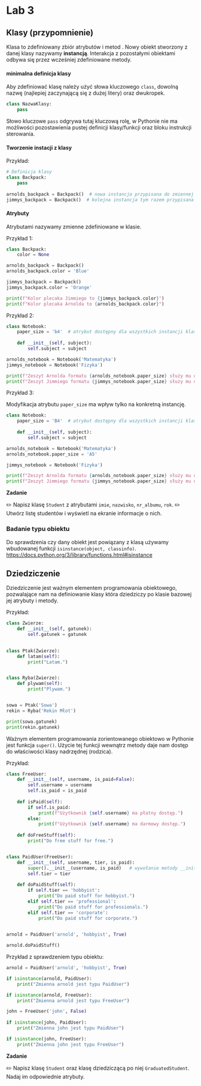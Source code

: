 # Lab 3

## Klasy (przypomnienie)

Klasa to zdefiniowany zbiór atrybutów i metod . Nowy obiekt stworzony z danej klasy nazywamy **instancją**. Interakcja z pozostałymi obiektami odbywa się przez wcześniej zdefiniowane metody.

#### minimalna definicja klasy
Aby zdefiniować klasę należy użyć słowa kluczowego `class`, dowolną nazwę (najlepiej zaczynającą się z dużej litery) oraz dwukropek.
```python
class NazwaKlasy:
    pass
```

Słowo kluczowe `pass` odgrywa tutaj kluczową rolę, w Pythonie nie ma możliwości pozostawienia pustej definicji klasy/funkcji oraz bloku instrukcji sterowania.

#### Tworzenie instacji z klasy

Przykład:
```python
# Definicja klasy
class Backpack:
    pass
    
arnolds_backpack = Backpack()  # nowa instancja przypisana do zmiennej arnolds_backpack
jimmys_backpack = Backpack()  # kolejna instancja tym razem przypisana do zmiennej jimmys_backpack
```

#### Atrybuty
Atrybutami nazywamy zmienne zdefiniowane w klasie.

Przykład 1:
```python
class Backpack:
    color = None

arnolds_backpack = Backpack()
arnolds_backpack.color = 'Blue'

jimmys_backpack = Backpack()
jimmys_backpack.color = 'Orange'

print(f"Kolor plecaka Jimmiego to {jimmys_backpack.color}")
print(f"Kolor plecaka Arnolda to {arnolds_backpack.color}")
```

Przykład 2:
```python
class Notebook:
    paper_size = 'b4'  # atrybut dostępny dla wszystkich instancji klasy Notebook z domyślną wartością. 
    
    def __init__(self, subject):
        self.subject = subject

arnolds_notebook = Notebook('Matematyka')
jimmys_notebook = Notebook('Fizyka')

print(f"Zeszyt Arnolda formatu {arnolds_notebook.paper_size} służy mu do przedmiotu {arnolds_notebook.subject}")
print(f"Zeszyt Jimmiego formatu {jimmys_notebook.paper_size} służy mu do przedmiotu {jimmys_notebook.subject}")
```

Przykład 3:

Modyfikacja atrybutu `paper_size` ma wpływ tylko na konkretną instancję.
```python
class Notebook:
    paper_size = 'B4'  # atrybut dostępny dla wszystkich instancji klasy Notebook z domyślną wartością. 
    
    def __init__(self, subject):
        self.subject = subject

arnolds_notebook = Notebook('Matematyka')
arnolds_notebook.paper_size = 'A5'

jimmys_notebook = Notebook('Fizyka')

print(f"Zeszyt Arnolda formatu {arnolds_notebook.paper_size} służy mu do przedmiotu {arnolds_notebook.subject}")
print(f"Zeszyt Jimmiego formatu {jimmys_notebook.paper_size} służy mu do przedmiotu {jimmys_notebook.subject}")
```


**Zadanie**

✏️ Napisz klasę `Student` z atrybutami `imie`, `nazwisko`, `nr_albumu`, `rok`.
✏️ Utwórz listę studentów i wyświetl na ekranie informacje o nich.

### Badanie typu obiektu
Do sprawdzenia czy dany obiekt jest powiązany z klasą używamy wbudowanej funkcji `isinstance(object, classinfo)`.
https://docs.python.org/3/library/functions.html#isinstance

## Dziedziczenie
Dziedziczenie jest ważnym elementem programowania obiektowego, pozwalające nam na definiowanie klasy która dziedziczy po klasie bazowej jej atrybuty i metody.

Przykład:
```python
class Zwierze:
    def __init__(self, gatunek):
        self.gatunek = gatunek
 

class Ptak(Zwierze):
    def latam(self):
        print("Latam.")


class Ryba(Zwierze):
    def plywam(self):
        print("Plywam.")


sowa = Ptak('Sowa')
rekin = Ryba('Rekin Młot')

print(sowa.gatunek) 
print(rekin.gatunek) 
```

Ważnym elementem programowania zorientowanego obiektowo w Pythonie jest funkcja `super()`. 
Użycie tej funkcji wewnątrz metody daje nam dostęp do właściwości klasy nadrzędnej (rodzica).

Przykład:
```python
class FreeUser:
    def __init__(self, username, is_paid=False):
        self.username = username
        self.is_paid = is_paid
        
    def isPaid(self):
        if self.is_paid:
            print(f"Użytkownik {self.username} ma płatny dostęp.")
        else:
            print(f"Użytkownik {self.username} ma darmowy dostęp.")
            
    def doFreeStuff(self):
        print("Do free stuff for free.")


class PaidUser(FreeUser):
    def __init__(self, username, tier, is_paid):
        super().__init__(username, is_paid)   # wywołanie metody __init__ z klasy bazowej FreeUser
        self.tier = tier
        
    def doPaidStuff(self):
        if self.tier == 'hobbyist':
            print("Do paid stuff for hobbyist.")
        elif self.tier == 'professional':
            print("Do paid stuff for professionals.")
        elif self.tier == 'corporate':
            print("Do paid stuff for corporate.")
            

arnold = PaidUser('arnold', 'hobbyist', True)

arnold.doPaidStuff()
```

Przykład z sprawdzeniem typu obiektu:
```python
arnold = PaidUser('arnold', 'hobbyist', True)

if isinstance(arnold, PaidUser):
    print("Zmienna arnold jest typu PaidUser")

if isinstance(arnold, FreeUser):
    print("Zmienna arnold jest typu FreeUser")

john = FreeUser('john', False)
    
if isinstance(john, PaidUser):
    print("Zmienna john jest typu PaidUser")

if isinstance(john, FreeUser):
    print("Zmienna john jest typu FreeUser")   
```

**Zadanie**

✏️ Napisz klasę `Student` oraz klasę dziedziczącą po niej `GraduatedStudent`. Nadaj im odpowiednie atrybuty.

